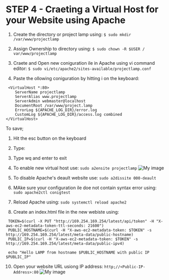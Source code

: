 # STEP 4 - Craeting a Virtual Host for your Website using Apache
1. Create the directory or project lamp using:
`$ sudo mkdir /var/www/projectlamp`

2. Assign Ownership to directory using:
`$ sudo chown -R $USER / var/www/projectlamp`

3. Craete and Open new coniguration ile in Apache using vi command editor:
`$ sudo vi/etc/apache2/sites-available/projectlamp.conf`

4. Paste the ollowing coniguration by hitting i on the keyboard:
```
 <VirtualHost *:80>
    ServerName projectlamp
    ServerAlias www.projectlamp
    ServerAdmin webmaster@localhost
    DocumentRoot /var/www/project.lamp
    ErrorLog ${APACHE_LOG_DIR}/error.log
    CustomLog ${APACHE_LOG_DIR}/access.log combined
</VirtualHost> 
```

To save;
1. Hit the esc button on the keyboard
2. Type:
3. Type wq and enter to exit

5. To enable new virtual host use:
`sudo a2ensite projectlamp`
![My image](mkdir.jpeg)

6. To disable Apache's deault website use:
`sudo a2dissite 000-deault`

7. MAke sure your configuration ile doe not contain syntax error using:
`sudo apache2ctl conigtest`

8. Reload Apache using:
`sudo systemctl reload apache2`

9. Create an index.html file in the new webiste using:
``` 
 TOKEN=$(curl -X PUT "http://169.254.169.254/latest/api/token" -H "X-aws-ec2-metadata-token-ttl-seconds: 21600")
 PUBLIC_HOSTNAME=$(curl -H "X-aws-ec2-metadata-token: $TOKEN" -s http://169.254.169.254/latest/meta-data/public-hostname)
 PUBLIC_IP=$(curl -H "X-aws-ec2-metadata-token: $TOKEN" -s http://169.254.169.254/latest/meta-data/public-ipv4) 

 echo "Hello LAMP from hostname $PUBLIC_HOSTNAME with public IP $PUBLIC_IP" 
 ```

10. Open your website URL usiong IP address:
`http;//<Public-IP-Address>:80`
![My image](final_website.jpeg)
